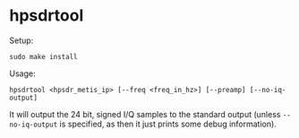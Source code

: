 # hpsdrtool

Setup:

    sudo make install

Usage:

    hpsdrtool <hpsdr_metis_ip> [--freq <freq_in_hz>] [--preamp] [--no-iq-output]

It will output the 24 bit, signed I/Q samples to the standard output (unless `--no-iq-output` is specified, as then it just prints some debug information).
